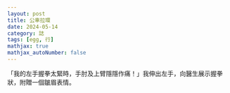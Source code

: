 ```yaml
---
layout: post
title: 公車拉環
date: 2024-05-14
category: 誌
tags: [egg, 行]
mathjax: true
mathjax_autoNumber: false
---
```


「我的左手握拳太緊時，手肘及上臂隱隱作痛！」我伸出左手，向醫生展示握拳狀，附贈一個皺眉表情。

<!--more->

「發生什麼事？」

「我想我的左手被拉環拉傷！」

「易開罐拉環？」

「不是啦！是裝置在公車上垂直拉桿之間橫桿上的半固定圓形中空拉環啦！」賞了醫生一個白眼。「昨天搭公車時，原本我的左手好端端地拉著拉環，因為司機毫無來由地緊急煞車，我的左手被身體的慣性動能硬生生地扯開拉環，造成我的拋飛，我想因此受傷的吧！」

「&#%^_^《*……」 <br><br>



> 今天追上913號公車，發現它的拉環不是中空圓形的，整體外觀是三角形圓角，中空的部分比較接近圓角梯梯形。對，有點像易開罐拉環的塑膠版（形狀），於是乎我在公車上看了趟思想診。
